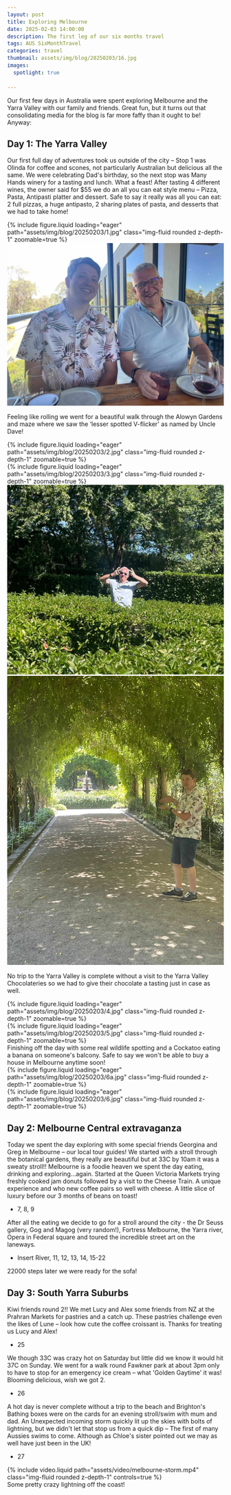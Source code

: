 ```yaml
---
layout: post
title: Exploring Melbourne
date: 2025-02-03 14:00:00
description: The first leg of our six months travel
tags: AUS SixMonthTravel
categories: travel
thumbnail: assets/img/blog/20250203/16.jpg
images:
  spotlight: true

---
```


Our first few days in Australia were spent exploring Melbourne and the Yarra Valley with our family and friends. Great fun, but it turns out that consolidating media for the blog is far more faffy than it ought to be! Anyway:

## Day 1: The Yarra Valley

Our first full day of adventures took us outside of the city – Stop 1 was Olinda for coffee and scones, not particularly Australian but delicious all the same. We were celebrating Dad's birthday, so the next stop was Many Hands winery for a tasting and lunch. What a feast! After tasting 4 different wines, the owner said for $55 we do an all you can eat style menu – Pizza, Pasta, Antipasti platter and dessert. Safe to say it really was all you can eat: 2 full pizzas, a huge antipasto, 2 sharing plates of pasta, and desserts that we had to take home! 

<div class="row mt-3">
    <div class="col-sm mt-3 mt-md-0">
        {% include figure.liquid loading="eager" path="assets/img/blog/20250203/1.jpg" class="img-fluid rounded z-depth-1" zoomable=true %}
    </div>
</div>

<a class="spotlight" href="assets/img/blog/20250203/1.jpg">
        <img src="assets/img/blog/20250203/1.jpg"/>
</a>


Feeling like rolling we went for a beautiful walk through the Alowyn Gardens and maze where we saw the ‘lesser spotted V-flicker' as named by Uncle Dave!

<div class="row mt-3">
    <div class="col-sm mt-3 mt-md-0">
        {% include figure.liquid loading="eager" path="assets/img/blog/20250203/2.jpg" class="img-fluid rounded z-depth-1" zoomable=true %}
    </div>
    <div class="col-sm mt-3 mt-md-0">
        {% include figure.liquid loading="eager" path="assets/img/blog/20250203/3.jpg" class="img-fluid rounded z-depth-1" zoomable=true %}
    </div>
</div>

<!-- Group 1 -->
<div class="spotlight-group">
    <a class="spotlight" href="assets/img/blog/20250203/2.jpg">
        <img src="assets/img/blog/20250203/2.jpg" />
    </a>
    <a class="spotlight" href="assets/img/blog/20250203/3.jpg">
        <img src="assets/img/blog/20250203/3.jpg" />
    </a>
</div>


No trip to the Yarra Valley is complete without a visit to the Yarra Valley Chocolateries so we had to give their chocolate a tasting just in case as well.

<div class="row mt-3">
    <div class="col-sm mt-3 mt-md-0">
        {% include figure.liquid loading="eager" path="assets/img/blog/20250203/4.jpg" class="img-fluid rounded z-depth-1" zoomable=true %}
    </div>
    <div class="col-sm mt-3 mt-md-0">
        {% include figure.liquid loading="eager" path="assets/img/blog/20250203/5.jpg" class="img-fluid rounded z-depth-1" zoomable=true %}
    </div>
</div>
Finishing off the day with some real wildlife spotting and a Cockatoo eating a banana on someone's balcony. Safe to say we won't be able to buy a house in Melbourne anytime soon!

<div class="row mt-3">
    <div class="col-sm mt-3 mt-md-0">
        {% include figure.liquid loading="eager" path="assets/img/blog/20250203/6a.jpg" class="img-fluid rounded z-depth-1" zoomable=true %}
    </div>
    <div class="col-sm mt-3 mt-md-0">
        {% include figure.liquid loading="eager" path="assets/img/blog/20250203/6.jpg" class="img-fluid rounded z-depth-1" zoomable=true %}
    </div>
</div>

## Day 2: Melbourne Central extravaganza

Today we spent the day exploring with some special friends Georgina and Greg in Melbourne – our local tour guides! We started with a stroll through the botanical gardens, they really are beautiful but at 33C by 10am it was a sweaty stroll!! Melbourne is a foodie heaven we spent the day eating, drinking and exploring…again. Started at the Queen Victoria Markets trying freshly cooked jam donuts followed by a visit to the Cheese Train. A unique experience and who new coffee pairs so well with cheese. A little slice of luxury before our 3 months of beans on toast!

- 7, 8, 9

After all the eating we decide to go for a stroll around the city - the Dr Seuss gallery, Gog and Magog (very random!), Fortress Melbourne, the Yarra river, Opera in Federal square and toured the incredible street art on the laneways.

- Insert River, 11, 12, 13, 14, 15-22

22000 steps later we were ready for the sofa! 

## Day 3: South Yarra Suburbs

Kiwi friends round 2!! We met Lucy and Alex some friends from NZ at the Prahran Markets for pastries and a catch up. These pastries challenge even the likes of Lune – look how cute the coffee croissant is. Thanks for treating us Lucy and Alex!

- 25

We though 33C was crazy hot on Saturday but little did we know it would hit 37C on Sunday. We went for a walk round Fawkner park at about 3pm only to have to stop for an emergency ice cream – what 'Golden Gaytime' it was! Blooming delicious, wish we got 2. 

- 26

A hot day is never complete without a trip to the beach and Brighton's Bathing boxes were on the cards for an evening stroll/swim with mum and dad. An Unexpected incoming storm quickly lit up the skies with bolts of lightning, but we didn't let that stop us from a quick dip – The first of many Aussies swims to come. Although as Chloe's sister pointed out we may as well have just been in the UK!

- 27


<div class="row mt-3">
    <div class="col-sm mt-3 mt-md-0">
        {% include video.liquid path="assets/video/melbourne-storm.mp4" class="img-fluid rounded z-depth-1" controls=true %}
    </div>
</div>
<div class="caption">
    Some pretty crazy lightning off the coast!
</div>